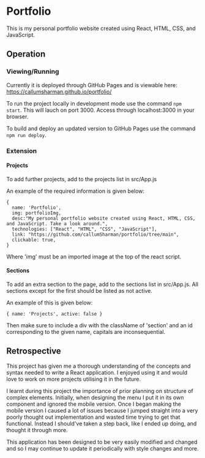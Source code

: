 # Portfolio
This is my personal portfolio website created using React, HTML, CSS, and JavaScript.

## Operation
### Viewing/Running
Currently it is deployed through GitHub Pages and is viewable here: https://callumsharman.github.io/portfolio/

To run the project locally in development mode use the command `npm start`. This will lauch on port 3000. Access through localhost:3000 in your browser.

To build and deploy an updated version to GitHub Pages use the command `npm run deploy`.

### Extension
#### Projects
To add further projects, add to the projects list in src/App.js

An example of the required information is given below:
```
{
  name: 'Portfolio',
  img: portfolioImg,
  desc:"My personal portfolio website created using React, HTML, CSS, and JavaScript. Take a look around.",
  technologies: ["React", "HTML", "CSS", "JavaScript"],
  link: "https://github.com/callumSharman/portfolio/tree/main",
  clickable: true,
}
```
Where 'img' must be an imported image at the top of the react script.

#### Sections
To add an extra section to the page, add to the sections list in src/App.js. All sections except for the first should be listed as not active.

An example of this is given below:
```
{ name: 'Projects', active: false }
```
Then make sure to include a div with the className of 'section' and an id corresponding to the given name, capitals are inconsequential.

## Retrospective
This project has given me a thorough understanding of the concepts and syntax needed to write a React application. I enjoyed using it and would love to work on more projects utilising it in the future. 

I learnt during this project the importance of prior planning on structure of complex elements. Initially, when designing the menu I put it in its own component and ignored the mobile version. Once I began making the mobile version I caused a lot of issues because I jumped straight into a very poorly thought out implementation and wasted time trying to get that functional. Instead I should've taken a step back, like I ended up doing, and thought it through more.

This application has been designed to be very easily modified and changed and so I may continue to update it periodically with style changes and more.